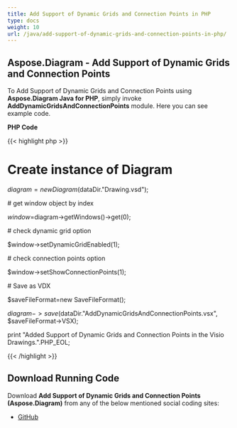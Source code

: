 ```yaml
---
title: Add Support of Dynamic Grids and Connection Points in PHP
type: docs
weight: 10
url: /java/add-support-of-dynamic-grids-and-connection-points-in-php/
---
```


## **Aspose.Diagram - Add Support of Dynamic Grids and Connection Points**
To Add Support of Dynamic Grids and Connection Points using **Aspose.Diagram Java for PHP**, simply invoke **AddDynamicGridsAndConnectionPoints** module. Here you can see example code.

**PHP Code**

{{< highlight php >}}

 # Create instance of Diagram

$diagram = new Diagram($dataDir."Drawing.vsd");

\# get window object by index

$window=$diagram->getWindows()->get(0);

\# check dynamic grid option

$window->setDynamicGridEnabled(1);

\# check connection points option

$window->setShowConnectionPoints(1);

\# Save as VDX

$saveFileFormat=new SaveFileFormat();

$diagram->save($dataDir."AddDynamicGridsAndConnectionPoints.vsx", $saveFileFormat->VSX);

print "Added Support of Dynamic Grids and Connection Points in the Visio Drawings.".PHP_EOL;

{{< /highlight >}}
## **Download Running Code**
Download **Add Support of Dynamic Grids and Connection Points (Aspose.Diagram)** from any of the below mentioned social coding sites:

- [GitHub](https://github.com/asposediagram/Aspose.Diagram-for-Java/blob/master/Plugins/Aspose_Diagram_Java_for_PHP/src/aspose/diagram/WorkingwithWindowElements/AddDynamicGridsAndConnectionPoints.php)